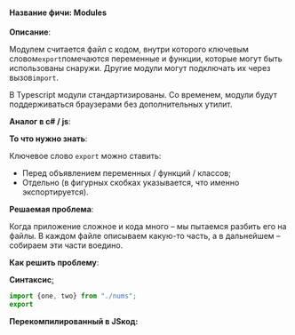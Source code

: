 #### **Название фичи: Modules**

**Описание**:

Модулем считается файл с кодом, внутри которого ключевым словом`export`помечаются переменные и функции, которые могут быть использованы снаружи. Другие модули могут подключать их через вызов`import`.

В Typescript модули стандартизированы. Со временем, модули будут поддерживаться браузерами без дополнительных утилит.

**Аналог в c\# / js**:

**То что нужно знать**:

Ключевое слово `export` можно ставить:

* Перед объявлением переменных / функций / классов;
* Отдельно \(в фигурных скобках указывается, что именно экспортируется\).

**Решаемая проблема**:

Когда приложение сложное и кода много – мы пытаемся разбить его на файлы. В каждом файле описываем какую-то часть, а в дальнейшем – собираем эти части воедино.

**Как решить проблему**:

**Синтаксис**[:](https://citifox.ru/event/adidas-dance-battle/)

```js
import {one, two} from "./nums";
export
```

**Перекомпилированный в JSкод:**

```js

```



